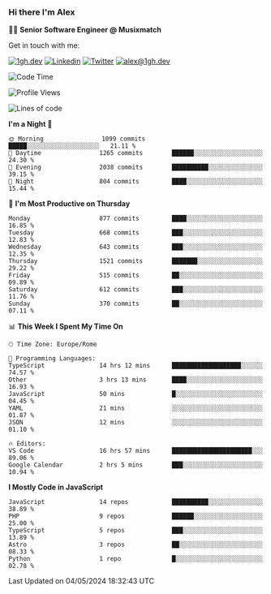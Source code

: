 ### Hi there I'm Alex

👨‍💻 __Senior Software Engineer @ Musixmatch__

Get in touch with me:

[![1gh.dev](https://img.shields.io/static/v1?label=1gh.dev&message=%20&color=red&logo=&style=flat-square&logoColor=white)](https://www.1gh.dev/)
[![Linkedin](https://img.shields.io/static/v1?label=Linkedin&message=%20&color=blue&logo=Linkedin&style=flat-square&logoColor=white)](https://linkedin.com/in/alexghirelli)
[![Twitter](https://img.shields.io/static/v1?label=Twitter&message=%20&color=blue&logo=Twitter&style=flat-square&logoColor=white)](https://twitter.com/alexGhirelli)
[![alex@1gh.dev](https://img.shields.io/static/v1?label=alex@1gh.dev&message=%20&color=red&logo=gmail&style=flat-square&logoColor=white)](mailto:alex@1gh.dev)

<!--START_SECTION:waka-->
![Code Time](http://img.shields.io/badge/Code%20Time-7%2C920%20hrs%208%20mins-blue)

![Profile Views](http://img.shields.io/badge/Profile%20Views-1-blue)

![Lines of code](https://img.shields.io/badge/From%20Hello%20World%20I%27ve%20Written-25.5%20million%20lines%20of%20code-blue)

**I'm a Night 🦉** 

```text
🌞 Morning                1099 commits        █████░░░░░░░░░░░░░░░░░░░░   21.11 % 
🌆 Daytime                1265 commits        ██████░░░░░░░░░░░░░░░░░░░   24.30 % 
🌃 Evening                2038 commits        ██████████░░░░░░░░░░░░░░░   39.15 % 
🌙 Night                  804 commits         ████░░░░░░░░░░░░░░░░░░░░░   15.44 % 
```
📅 **I'm Most Productive on Thursday** 

```text
Monday                   877 commits         ████░░░░░░░░░░░░░░░░░░░░░   16.85 % 
Tuesday                  668 commits         ███░░░░░░░░░░░░░░░░░░░░░░   12.83 % 
Wednesday                643 commits         ███░░░░░░░░░░░░░░░░░░░░░░   12.35 % 
Thursday                 1521 commits        ███████░░░░░░░░░░░░░░░░░░   29.22 % 
Friday                   515 commits         ██░░░░░░░░░░░░░░░░░░░░░░░   09.89 % 
Saturday                 612 commits         ███░░░░░░░░░░░░░░░░░░░░░░   11.76 % 
Sunday                   370 commits         ██░░░░░░░░░░░░░░░░░░░░░░░   07.11 % 
```


📊 **This Week I Spent My Time On** 

```text
🕑︎ Time Zone: Europe/Rome

💬 Programming Languages: 
TypeScript               14 hrs 12 mins      ███████████████████░░░░░░   74.57 % 
Other                    3 hrs 13 mins       ████░░░░░░░░░░░░░░░░░░░░░   16.93 % 
JavaScript               50 mins             █░░░░░░░░░░░░░░░░░░░░░░░░   04.45 % 
YAML                     21 mins             ░░░░░░░░░░░░░░░░░░░░░░░░░   01.87 % 
JSON                     12 mins             ░░░░░░░░░░░░░░░░░░░░░░░░░   01.10 % 

🔥 Editors: 
VS Code                  16 hrs 57 mins      ██████████████████████░░░   89.06 % 
Google Calendar          2 hrs 5 mins        ███░░░░░░░░░░░░░░░░░░░░░░   10.94 % 
```

**I Mostly Code in JavaScript** 

```text
JavaScript               14 repos            ██████████░░░░░░░░░░░░░░░   38.89 % 
PHP                      9 repos             ██████░░░░░░░░░░░░░░░░░░░   25.00 % 
TypeScript               5 repos             ███░░░░░░░░░░░░░░░░░░░░░░   13.89 % 
Astro                    3 repos             ██░░░░░░░░░░░░░░░░░░░░░░░   08.33 % 
Python                   1 repo              █░░░░░░░░░░░░░░░░░░░░░░░░   02.78 % 
```




 Last Updated on 04/05/2024 18:32:43 UTC
<!--END_SECTION:waka-->
